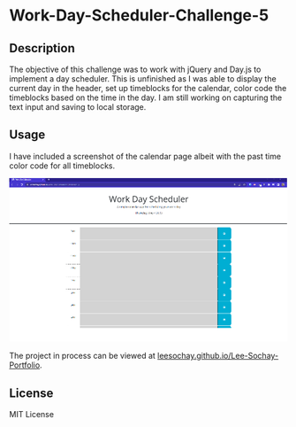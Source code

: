 # Work-Day-Scheduler-Challenge-5

## Description

The objective of this challenge was to work with jQuery and Day.js to implement a day scheduler.
This is unfinished as I was able to display the current day in the header, set up timeblocks for the calendar,
color code the timeblocks based on the time in the day.
I am still working on capturing the text input and saving to local storage.

## Usage

I have included a screenshot of the calendar page albeit with the past time color code for all timeblocks.

![Lee Sochay Workday Scheduler page screenshot](/work-day-scheduler-screenshot.png)

The project in process can be viewed at [leesochay.github.io/Lee-Sochay-Portfolio](https://leesochay.github.io/Lee-Sochay-Portfolio/).

## License

MIT License
